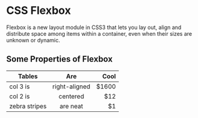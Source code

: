 # CSS Flexbox

Flexbox is a new layout module in CSS3 that lets you lay out, align and distribute space among items within a container, even when their sizes are unknown or dynamic.

## Some Properties of Flexbox

| Tables        | Are           | Cool  |
| ------------- |:-------------:| -----:|
| col 3 is      | right-aligned | $1600 |
| col 2 is      | centered      |   $12 |
| zebra stripes | are neat      |    $1 |
